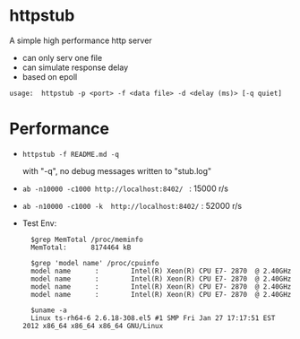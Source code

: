 httpstub
========
A simple high performance http server 

* can only serv one file
* can simulate response delay
* based on epoll


`usage:  httpstub -p <port> -f <data file> -d <delay (ms)> [-q quiet]`


Performance
===========
* `httpstub -f README.md -q`

	with "-q", no debug messages written to "stub.log"

* `ab -n10000 -c1000 http://localhost:8402/ `        : 15000 r/s
* `ab -n10000 -c1000 -k  http://localhost:8402/`      : 52000 r/s

* Test Env:

  		$grep MemTotal /proc/meminfo
		MemTotal:      8174464 kB

		$grep 'model name' /proc/cpuinfo
		model name      :        Intel(R) Xeon(R) CPU E7- 2870  @ 2.40GHz
		model name      :        Intel(R) Xeon(R) CPU E7- 2870  @ 2.40GHz
		model name      :        Intel(R) Xeon(R) CPU E7- 2870  @ 2.40GHz
		model name      :        Intel(R) Xeon(R) CPU E7- 2870  @ 2.40GHz

		$uname -a
		Linux ts-rh64-6 2.6.18-308.el5 #1 SMP Fri Jan 27 17:17:51 EST 2012 x86_64 x86_64 x86_64 GNU/Linux
